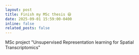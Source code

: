 ```yaml
---
layout: post
title: Finish my MSc thesis 😆
date: 2025-09-01 15:59:00-0400
inline: false
related_posts: false
---
```


MSc project "Unsupervised Representation learning for Spatial Transcriptomics"
